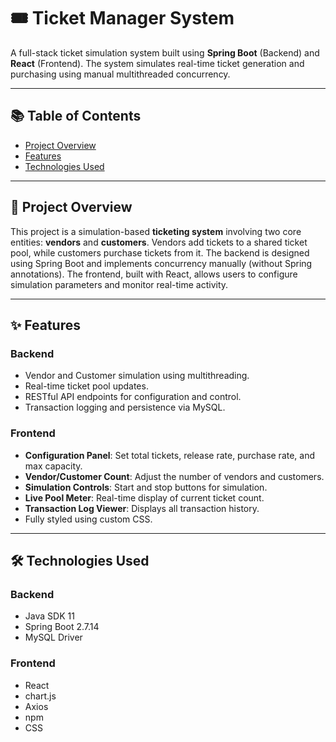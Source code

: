 # 🎟️ Ticket Manager System

A full-stack ticket simulation system built using **Spring Boot** (Backend) and **React** (Frontend). The system simulates real-time ticket generation and purchasing using manual multithreaded concurrency.

---

## 📚 Table of Contents

- [Project Overview](#project-overview)
- [Features](#features)
- [Technologies Used](#technologies-used)

---

## 🚀 Project Overview

This project is a simulation-based **ticketing system** involving two core entities: **vendors** and **customers**. Vendors add tickets to a shared ticket pool, while customers purchase tickets from it. The backend is designed using Spring Boot and implements concurrency manually (without Spring annotations). The frontend, built with React, allows users to configure simulation parameters and monitor real-time activity.

---

## ✨ Features

### Backend
- Vendor and Customer simulation using multithreading.
- Real-time ticket pool updates.
- RESTful API endpoints for configuration and control.
- Transaction logging and persistence via MySQL.

### Frontend
- **Configuration Panel**: Set total tickets, release rate, purchase rate, and max capacity.
- **Vendor/Customer Count**: Adjust the number of vendors and customers.
- **Simulation Controls**: Start and stop buttons for simulation.
- **Live Pool Meter**: Real-time display of current ticket count.
- **Transaction Log Viewer**: Displays all transaction history.
- Fully styled using custom CSS.

---

## 🛠️ Technologies Used

### Backend
- Java SDK 11
- Spring Boot 2.7.14
- MySQL Driver

### Frontend
- React
- chart.js
- Axios
- npm
- CSS
